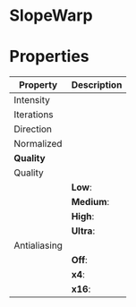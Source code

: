 # SlopeWarp


# Properties


| Property | Description| 
| -------- | -----------|
| Intensity |  |
| Iterations |  |
| Direction |  |
| Normalized |  |
| **Quality** |  |
| Quality |  |
| | **Low**: <desc> |
| | **Medium**: <desc> |
| | **High**: <desc> |
| | **Ultra**: <desc> |
| Antialiasing |  |
| | **Off**: <desc> |
| | **x4**: <desc> |
| | **x16**: <desc> |





